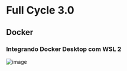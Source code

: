 # Full Cycle 3.0

## Docker

### Integrando Docker Desktop com WSL 2

![image](https://github.com/tmansur/fullcycle/assets/18071398/903f09eb-11c1-4237-8d63-686daf853fad)

